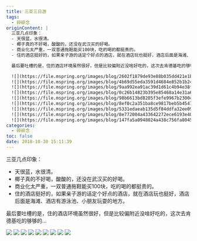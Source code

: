 ```yaml
---
title: 三亚三日游
tags:
  - 碎碎念
originContent: |
  三亚几点印象：
  - 天很蓝，水很清。
  - 椰子真的不好喝，酸酸的，还没在武汉买的好喝。
  - 商业化太严重，一双普通拖鞋能买100块，吃的喝的都挺贵的。
  - 住的酒店挺好的，如果亲子游的话定个好点的酒店，就在酒店玩也挺好，酒店后面是海滩、酒店有游泳池、小朋友玩耍的地方。

  最后要吐槽的是，住的酒店环境虽然很好，但是比较偏附近没啥好吃的，这次去肯德基吃的够够的...

  ![](https://file.mspring.org/images/blog/2602f1879de93e88b035dd421e1b1a6b)
  ![](https://file.mspring.org/images/blog/4b69d55eda3591d4684e852b1b2478fa)
  ![](https://file.mspring.org/images/blog/9aa992ea91ac39d1d61c4b94e38f9e35)
  ![](https://file.mspring.org/images/blog/0c26b14823b395e85468a14e31a6acff)
  ![](https://file.mspring.org/images/blog/98b6613bd8205f3efe9967b23004a7dc)
  ![](https://file.mspring.org/images/blog/8ef0c2a351ba8ce9817beb5b4547f0d9)
  ![](https://file.mspring.org/images/blog/5331edaeab135d5f84ddfa32ee09a78c)
  ![](https://file.mspring.org/images/blog/8e772004a433642272ece6193e40cf4d)
  ![](https://file.mspring.org/images/blog/147fa5a0948024a438c756fa8045a280)
categories:
  - 碎碎念
toc: false
date: 2018-10-30 15:11:39
---
```


三亚几点印象：
- 天很蓝，水很清。
- 椰子真的不好喝，酸酸的，还没在武汉买的好喝。
- 商业化太严重，一双普通拖鞋能买100块，吃的喝的都挺贵的。
- 住的酒店挺好的，如果亲子游的话定个好点的酒店，就在酒店玩也挺好，酒店后面是海滩、酒店有游泳池、小朋友玩耍的地方。

最后要吐槽的是，住的酒店环境虽然很好，但是比较偏附近没啥好吃的，这次去肯德基吃的够够的...

![](https://file.mspring.org/images/blog/2602f1879de93e88b035dd421e1b1a6b)
![](https://file.mspring.org/images/blog/4b69d55eda3591d4684e852b1b2478fa)
![](https://file.mspring.org/images/blog/9aa992ea91ac39d1d61c4b94e38f9e35)
![](https://file.mspring.org/images/blog/0c26b14823b395e85468a14e31a6acff)
![](https://file.mspring.org/images/blog/98b6613bd8205f3efe9967b23004a7dc)
![](https://file.mspring.org/images/blog/8ef0c2a351ba8ce9817beb5b4547f0d9)
![](https://file.mspring.org/images/blog/5331edaeab135d5f84ddfa32ee09a78c)
![](https://file.mspring.org/images/blog/8e772004a433642272ece6193e40cf4d)
![](https://file.mspring.org/images/blog/147fa5a0948024a438c756fa8045a280)
